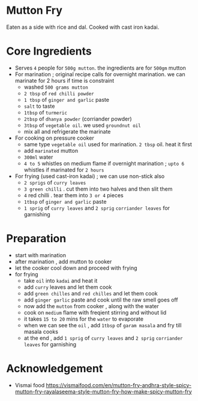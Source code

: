 # Mutton Fry
Eaten as a side with rice and dal. Cooked with cast iron kadai.

# Core Ingredients
- Serves `4` people for `500g mutton`. the ingredients are for `500gm` mutton
- For marination ; original recipe calls for overnight marination. we can marinate for 2 hours if time is constraint
   - washed `500 grams mutton`
   -  `2 tbsp` of  `red chilli powder`
   -  `1 tbsp` of `ginger and garlic` paste
   -  `salt` to taste
   -  `1tbsp` of `turmeric`
   -  `2tbsp` of `dhanya powder` (corriander powder)
   -  `3tbsp` of `vegetable oil`. we used `groundnut oil`
   -  mix all and refrigerate the marinate
 - For cooking on pressure cooker
   - same type `vegetable oil` used for marination. `2 tbsp` oil. heat it first
   - add `marinated` mutton
   - `300ml` water
   - `4 to 5` whistles on medium flame if overnight marination ; `upto 6 ` whistles if marinated for `2 hours` 
 - For frying (used cast-iron kadai) ; we can use non-stick also
    - `2 sprigs` of `curry leaves`
    - `3 green chilli` . cut them into two halves and then slit them
    - `4` red chilli . tear them into `3 or 4` pieces
    - `1tbsp` of `ginger and garlic` paste
    - `1 sprig` of `curry leaves` and `2 sprig` `corriander leaves` for garnishing
   
# Preparation
 - start with marination
 - after marination , add mutton to cooker
 - let the cooker cool down and proceed with frying
 - for frying
    - take `oil` into `kadai` and heat it
    - add `curry` leaves and let them cook
    - add `green chilles` and `red chilles` and let them cook
    - add `ginger garlic` paste and cook until the raw smell goes off
    - now add the `mutton` from cooker , along with the water
    - cook on `medium` flame with freqient stirring and without lid
    - it takes `15 to 20` mins for the `water` to evaporate
    - when we can see the `oil` , add `1tbsp` of `garam masala` and fry till masala cooks
    - at the end , add `1 sprig` of `curry leaves` and `2 sprig` `corriander leaves` for garnishing


# Acknowledgement
- Vismai food https://vismaifood.com/en/mutton-fry-andhra-style-spicy-mutton-fry-rayalaseema-style-mutton-fry-how-make-spicy-mutton-fry
  
